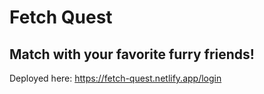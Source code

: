 # Fetch Quest
## Match with your favorite furry friends!

Deployed here: https://fetch-quest.netlify.app/login
